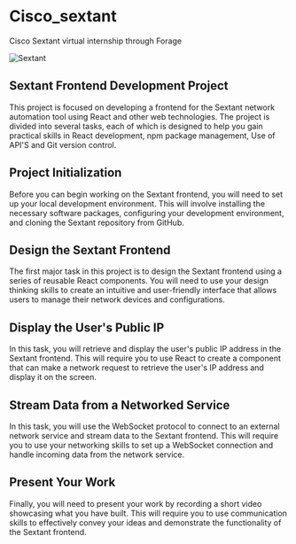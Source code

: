 # Cisco_sextant
Cisco Sextant virtual internship through Forage

![Sextant](https://user-images.githubusercontent.com/64686919/227047266-9b2783e0-95b2-43c1-9769-62536eca2b6c.PNG)


## Sextant Frontend Development Project
This project is focused on developing a frontend for the Sextant network automation tool using React and other web technologies. The project is divided into several tasks, each of which is designed to help you gain practical skills in React development, npm package management, Use of API'S and Git version control.

## Project Initialization
Before you can begin working on the Sextant frontend, you will need to set up your local development environment. This will involve installing the necessary software packages, configuring your development environment, and cloning the Sextant repository from GitHub.

## Design the Sextant Frontend
The first major task in this project is to design the Sextant frontend using a series of reusable React components. You will need to use your design thinking skills to create an intuitive and user-friendly interface that allows users to manage their network devices and configurations.

## Display the User's Public IP
In this task, you will retrieve and display the user's public IP address in the Sextant frontend. This will require you to use React to create a component that can make a network request to retrieve the user's IP address and display it on the screen.

## Stream Data from a Networked Service
In this task, you will use the WebSocket protocol to connect to an external network service and stream data to the Sextant frontend. This will require you to use your networking skills to set up a WebSocket connection and handle incoming data from the network service.

## Present Your Work
Finally, you will need to present your work by recording a short video showcasing what you have built. This will require you to use communication skills to effectively convey your ideas and demonstrate the functionality of the Sextant frontend.
